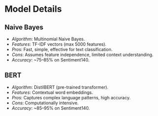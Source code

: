 # Model Details

## Naive Bayes
- *Algorithm*: Multinomial Naive Bayes.
- *Features*: TF-IDF vectors (max 5000 features).
- *Pros*: Fast, simple, effective for text classification.
- *Cons*: Assumes feature independence, limited context understanding.
- *Accuracy*: ~75–85% on Sentiment140.

## BERT
- *Algorithm*: DistilBERT (pre-trained transformer).
- *Features*: Contextual word embeddings.
- *Pros*: Captures complex language patterns, high accuracy.
- *Cons*: Computationally intensive.
- *Accuracy*: ~85–95% on Sentiment140. 
